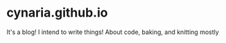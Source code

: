 cynaria.github.io
=================

It's a blog! I intend to write things! About code, baking, and knitting mostly
